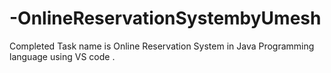 # -OnlineReservationSystembyUmesh
Completed Task  name is  Online Reservation System in Java Programming language using VS code .
